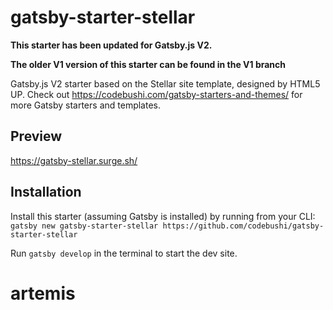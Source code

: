 # gatsby-starter-stellar

**This starter has been updated for Gatsby.js V2.**

**The older V1 version of this starter can be found in the V1 branch**

Gatsby.js V2 starter based on the Stellar site template, designed by HTML5 UP. Check out https://codebushi.com/gatsby-starters-and-themes/ for more Gatsby starters and templates.

## Preview

https://gatsby-stellar.surge.sh/

## Installation

Install this starter (assuming Gatsby is installed) by running from your CLI:
<br>
`gatsby new gatsby-starter-stellar https://github.com/codebushi/gatsby-starter-stellar`

Run `gatsby develop` in the terminal to start the dev site.
# artemis
